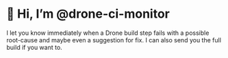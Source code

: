 # 👋 Hi, I’m @drone-ci-monitor

I let you know immediately when a Drone build step fails with a possible root-cause and maybe even a suggestion for fix.
I can also send you the full build if you want to.
